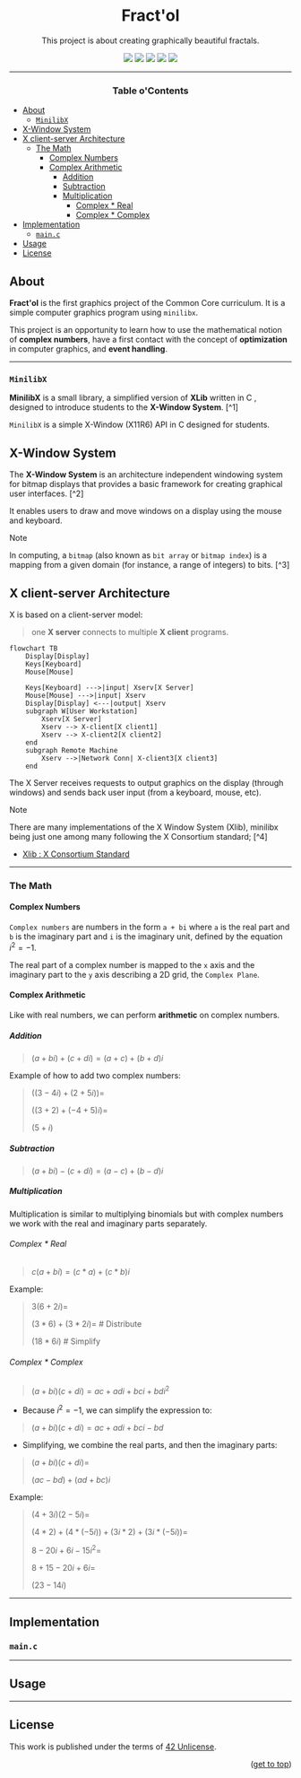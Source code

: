 <a name="readme-top"></a>
<div align="center">

# Fract'ol

 This project is about creating graphically beautiful fractals.

<p>
    <img src="https://img.shields.io/badge/score-%20%2F%20100-success?style=for-the-badge" />
    <img src="https://img.shields.io/github/repo-size/PedroZappa/42_minitalk?style=for-the-badge&logo=github">
    <img src="https://img.shields.io/github/languages/count/PedroZappa/42_minitalk?style=for-the-badge&logo=" />
    <img src="https://img.shields.io/github/languages/top/PedroZappa/42_minitalk?style=for-the-badge" />
    <img src="https://img.shields.io/github/last-commit/PedroZappa/42_minitalk?style=for-the-badge" />
</p>

___

<h3>Table o'Contents</h3>

</div>

<!-- mtoc-start -->

* [About](#about)
  * [`MinilibX`](#minilibx)
* [X-Window System](#x-window-system)
* [X client-server Architecture](#x-client-server-architecture)
  * [The Math ](#the-math-)
    * [Complex Numbers](#complex-numbers)
    * [Complex Arithmetic](#complex-arithmetic)
      * [Addition](#addition)
      * [Subtraction](#subtraction)
      * [Multiplication](#multiplication)
        * [Complex * Real](#complex--real)
        * [Complex * Complex](#complex--complex)
* [Implementation](#implementation)
  * [`main.c`](#mainc)
* [Usage](#usage)
* [License](#license)

<!-- mtoc-end -->

## About

**Fract'ol** is the first graphics project of the Common Core curriculum. It is a simple computer graphics program using `minilibx`.

This project is an opportunity to learn how to use the mathematical notion of **complex numbers**, have a first contact with the concept of **optimization** in computer graphics, and **event handling**. 

___
### `MinilibX`

**MinilibX** is a small library, a simplified version of **XLib** written in C , designed to introduce students to the **X-Window System**. [^1]

`MinilibX` is a simple X-Window (X11R6) API in C designed for students.

## X-Window System

The **X-Window System** is an architecture independent windowing system for bitmap displays that provides a basic framework for creating graphical user interfaces. [^2]

It enables users to draw and move windows on a display using the mouse and keyboard.

> [!Note]
>
> In computing, a `bitmap` (also known as `bit array` or `bitmap index`) is a mapping from a given domain (for instance, a range of integers) to bits. [^3]

## X client-server Architecture

X is based on a client-server model: 

> one **X server** connects to multiple **X client** programs.
```mermaid
flowchart TB
	Display[Display]
	Keys[Keyboard]
	Mouse[Mouse]

	Keys[Keyboard] --->|input| Xserv[X Server]
	Mouse[Mouse] --->|input| Xserv
	Display[Display] <---|output| Xserv
	subgraph W[User Workstation]
		Xserv[X Server]
		Xserv --> X-client[X client1]
		Xserv --> X-client2[X client2]
	end
	subgraph Remote Machine
		Xserv -->|Network Conn| X-client3[X client3]
	end
```

The X Server receives requests to output graphics on the display (through windows) and sends back user input (from a keyboard, mouse, etc).

> [!Note]
>
> There are many implementations of the X Window System (Xlib), minilibx being just one among many following the X Consortium standard; [^4]
> - [Xlib : X Consortium Standard](https://www.x.org/releases/current/doc/libX11/libX11/libX11.html)

____
### The Math 

#### Complex Numbers

`Complex numbers` are numbers in the form `a + bi` where `a` is the real part and `b` is the imaginary part and `i` is the imaginary unit, defined by the equation $i^2 = -1$.

The real part of a complex number is mapped to the `x` axis and the imaginary part to the `y` axis describing a 2D grid, the `Complex Plane`. 

#### Complex Arithmetic

Like with real numbers, we can perform **arithmetic** on complex numbers.

##### Addition

> $(a + bi) + (c + di) = (a + c) + (b + d)i$

Example of how to add two complex numbers:

> $((3 - 4i) + (2 + 5i)) =$
>
> $((3 + 2) + (-4 + 5)i) =$
>
> $(5 + i)$

##### Subtraction

> $(a + bi) - (c + di) = (a - c) + (b - d)i$

##### Multiplication

Multiplication is similar to multiplying binomials but with complex numbers we work with the real and imaginary parts separately.

###### Complex * Real

> $c(a + bi) = (c * a) + (c * b)i$

Example:

> $3(6 + 2i) =$
>
> $(3 * 6) + (3 * 2i) =$ # Distribute
>
> $(18 * 6i)$ # Simplify

###### Complex * Complex

> $(a + bi)(c + di) = ac + adi + bci + bdi^2$

* Because $i^2 = -1$, we can simplify the expression to:

> $(a + bi)(c + di) = ac + adi +bci - bd$

* Simplifying, we combine the real parts, and then the imaginary parts:

> $(a + bi)(c + di) =$
> 
> $(ac - bd) + (ad + bc)i$

Example:

> $(4 + 3i)(2 - 5i) =$
>
> $(4 * 2) + (4 * (-5i)) + (3i * 2) + (3i * (-5i)) =$
>
> $8 - 20i + 6i - 15i^2 =$
>
> $8 + 15 - 20i + 6i =$
>
> $(23 - 14i)$

___
## Implementation

### `main.c`

___
## Usage

___
## License

This work is published under the terms of <a href="https://github.com/PedroZappa/42_fractol/blob/main/LICENSE">42 Unlicense</a>.

<p align="right">(<a href="#readme-top">get to top</a>)</p>

